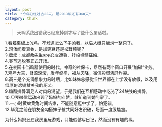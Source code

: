 ```yaml
---
layout: post
title: "今年已经过去25天，距2018年还有340天"
category: think
---
```


> 天啊系统出错我已经忘掉刚才写了些什么废话啦。
 
1.看着案板上的鸡，不知道怎么下手的我，以后大概只能炖一整只了。   
2.鸡汤闻着真香，是加豌豆还是松茸炖呢？   
3.后续：成都敖先生app交友遭骗，转投视频征婚。   
4.春节逃脱赛正式开场。   
5.在校园卡当暗器使用的时代，神奇的社保卡，居然有两个窗口开展“加磁”业务。   
7.鸡年大吉，财源滚滚，发年终奖，福从天降，微信彩蛋满屏炸裂。   
8.高三是个充满想象力的时期，比如妹妹总感觉全世界都在上学没有放假，以及用很厚的滤镜赞美我的厨艺。   
9.糖醋排骨满足人对肉的渴望，于是我们在互相感动中吃光了24块钱的排骨。   
10.只要微信运动出现了妈妈的点赞，就知道到她到家了。   
11.一小时黄蚊黄兔时间结束，不能随意逛中学了，怕犯错。   
12.毕竟之前在朋友全勾搭妹子被共同好友识破，场面一度很尴尬。  
  
为什么妈妈还在我房里玩游戏，只能假装写日记，然而没有有趣的事。

